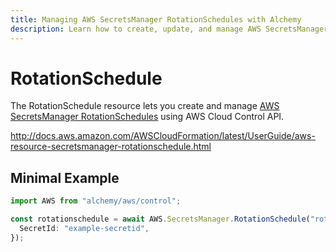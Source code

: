 ```yaml
---
title: Managing AWS SecretsManager RotationSchedules with Alchemy
description: Learn how to create, update, and manage AWS SecretsManager RotationSchedules using Alchemy Cloud Control.
---
```


# RotationSchedule

The RotationSchedule resource lets you create and manage [AWS SecretsManager RotationSchedules](https://docs.aws.amazon.com/secretsmanager/latest/userguide/) using AWS Cloud Control API.

http://docs.aws.amazon.com/AWSCloudFormation/latest/UserGuide/aws-resource-secretsmanager-rotationschedule.html

## Minimal Example

```ts
import AWS from "alchemy/aws/control";

const rotationschedule = await AWS.SecretsManager.RotationSchedule("rotationschedule-example", {
  SecretId: "example-secretid",
});
```

